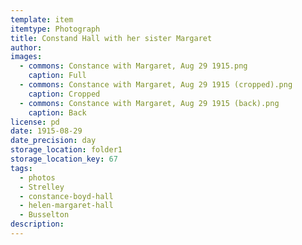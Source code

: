 ```yaml
---
template: item
itemtype: Photograph
title: Constand Hall with her sister Margaret
author: 
images:
  - commons: Constance with Margaret, Aug 29 1915.png
    caption: Full
  - commons: Constance with Margaret, Aug 29 1915 (cropped).png
    caption: Cropped
  - commons: Constance with Margaret, Aug 29 1915 (back).png
    caption: Back
license: pd
date: 1915-08-29
date_precision: day
storage_location: folder1
storage_location_key: 67
tags:
  - photos
  - Strelley
  - constance-boyd-hall
  - helen-margaret-hall
  - Busselton
description: 
---
```

